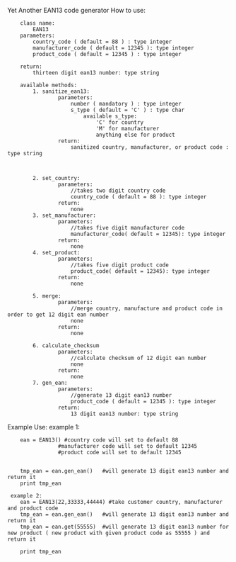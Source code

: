 Yet Another EAN13 code generator
    How to use:
    
        class name:
            EAN13
        parameters:
            country_code ( default = 88 ) : type integer
            manufacturer_code ( default = 12345 ): type integer
            product_code ( default = 12345 ) : type integer

        return:
            thirteen digit ean13 number: type string

        available methods:
            1. sanitize_ean13:
                    parameters:
                        number ( mandatory ) : type integer
                        s_type ( default = 'C' ) : type char
                            available s_type:
                                'C' for country
                                'M' for manufacturer
                                anything else for product
                    return:
                        sanitized country, manufacturer, or product code : type string



            2. set_country:
                    parameters:
                        //takes two digit country code
                        country_code ( default = 88 ): type integer
                    return:
                        none
            3. set_manufacturer:
                    parameters:
                        //takes five digit manufacturer code
                        manufacturer_code( default = 12345): type integer
                    return:
                        none
            4. set_product:
                    parameters:
                        //takes five digit product code
                        product_code( default = 12345): type integer
                    return:
                        none

            5. merge:
                    parameters:
                        //merge country, manufacture and product code in order to get 12 digit ean number
                        none
                    return:
                        none

            6. calculate_checksum
                    parameters:
                        //calculate checksum of 12 digit ean number
                        none
                    return:
                        none
            7. gen_ean:
                    parameters:
                        //generate 13 digit ean13 number
                        product_code ( default = 12345 ): type integer
                    return:
                        13 digit ean13 number: type string

Example Use:
    example 1:

        ean = EAN13() #country code will set to default 88
                    #manufacturer code will set to default 12345
                    #product code will set to default 12345


        tmp_ean = ean.gen_ean()   #will generate 13 digit ean13 number and return it
        print tmp_ean

     example 2:
        ean = EAN13(22,33333,44444) #take customer country, manufacturer and product code
        tmp_ean = ean.gen_ean()   #will generate 13 digit ean13 number and return it
        tmp_ean = ean.get(55555)  #will generate 13 digit ean13 number for new product ( new product with given product code as 55555 ) and return it

        print tmp_ean


